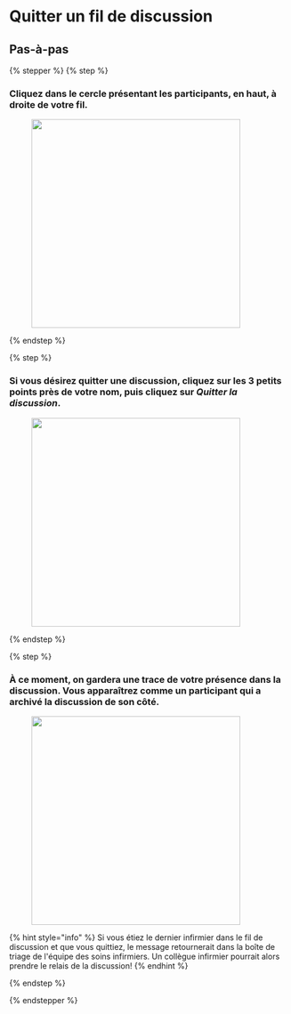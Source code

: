 # Quitter un fil de discussion

## Pas-à-pas

{% stepper %}
{% step %}
### Cliquez dans le cercle présentant les participants, en haut, à droite de votre fil. 

<div align="left"><figure><img src="../../.gitbook/assets/Gérer les participants dun fil de discussion - Step 1.png" alt="" width="375"><figcaption></figcaption></figure></div>
{% endstep %}

{% step %}
### Si vous désirez quitter une discussion, cliquez sur les 3 petits points près de votre nom, puis cliquez sur *Quitter la discussion*.

<div align="left"><figure><img src="../../.gitbook/assets/Gérer les participants dun fil de discussion - Step 16.jpeg" alt="" width="375"><figcaption></figcaption></figure></div>
{% endstep %}

{% step %}
### À ce moment, on gardera une trace de votre présence dans la discussion. Vous apparaîtrez comme un participant qui a archivé la discussion de son côté.

<div align="left"><figure><img src="../../.gitbook/assets/Gérer les participants dun fil de discussion - Step 17.jpeg" alt="" width="375"><figcaption></figcaption></figure></div>

{% hint style="info" %}
Si vous étiez le dernier infirmier dans le fil de discussion et que vous quittiez, le message retournerait dans la boîte de triage de l'équipe des soins infirmiers. Un collègue infirmier pourrait alors prendre le relais de la discussion!
{% endhint %}

{% endstep %}

{% endstepper %}
